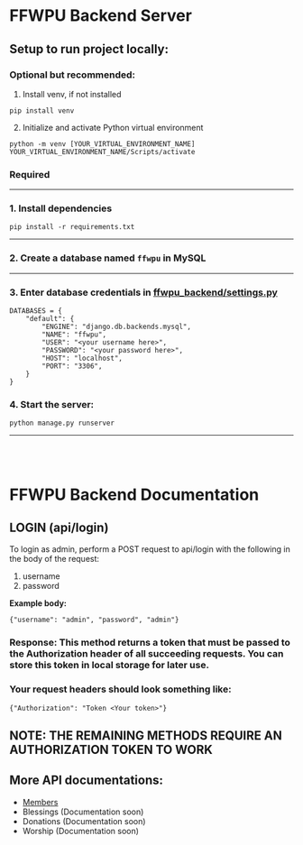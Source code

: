 # FFWPU Backend Server

## Setup to run project locally:

### Optional but recommended:

1. Install venv, if not installed

```
pip install venv
```

2. Initialize and activate Python virtual environment

```
python -m venv [YOUR_VIRTUAL_ENVIRONMENT_NAME]
YOUR_VIRTUAL_ENVIRONMENT_NAME/Scripts/activate
```

### Required

---

### 1. Install dependencies

```
pip install -r requirements.txt
```

---

### 2. Create a database named `ffwpu` in MySQL

---

### 3. Enter database credentials in [ffwpu_backend/settings.py](./ffwpu_backend/settings.py)

```
DATABASES = {
    "default": {
        "ENGINE": "django.db.backends.mysql",
        "NAME": "ffwpu",
        "USER": "<your username here>",
        "PASSWORD": "<your password here>",
        "HOST": "localhost",
        "PORT": "3306",
    }
}
```

### 4. Start the server:

```
python manage.py runserver
```

---

<br />
<br />

# FFWPU Backend Documentation

## LOGIN (api/login)

To login as admin, perform a POST request to api/login with the following in the body of the request:

1. username
2. password

**Example body:**

```
{"username": "admin", "password", "admin"}
```

### Response: This method returns a token that must be passed to the Authorization header of all succeeding requests. You can store this token in local storage for later use.

### Your request headers should look something like:

```
{"Authorization": "Token <Your token>"}
```

## NOTE: THE REMAINING METHODS REQUIRE AN AUTHORIZATION TOKEN TO WORK

## More API documentations:

- [Members](./members/README.md)
- Blessings (Documentation soon)
- Donations (Documentation soon)
- Worship (Documentation soon)

